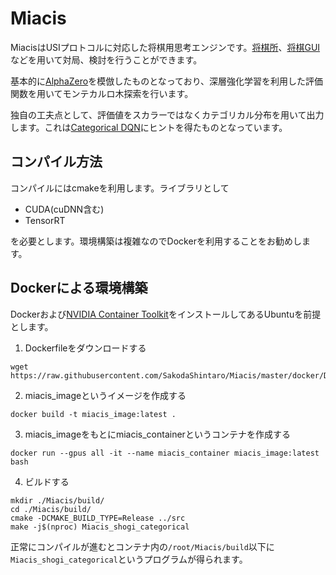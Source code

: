 # Miacis

MiacisはUSIプロトコルに対応した将棋用思考エンジンです。[将棋所](http://shogidokoro.starfree.jp/)、[将棋GUI](http://shogigui.siganus.com/)などを用いて対局、検討を行うことができます。

基本的に[AlphaZero](https://arxiv.org/abs/1712.01815)を模倣したものとなっており、深層強化学習を利用した評価関数を用いてモンテカルロ木探索を行います。

独自の工夫点として、評価値をスカラーではなくカテゴリカル分布を用いて出力します。これは[Categorical DQN](https://arxiv.org/abs/1707.06887)にヒントを得たものとなっています。

## コンパイル方法

コンパイルにはcmakeを利用します。ライブラリとして

* CUDA(cuDNN含む)
* TensorRT

を必要とします。環境構築は複雑なのでDockerを利用することをお勧めします。

## Dockerによる環境構築

Dockerおよび[NVIDIA Container Toolkit](https://docs.nvidia.com/datacenter/cloud-native/container-toolkit/install-guide.html#docker)をインストールしてあるUbuntuを前提とします。

1. Dockerfileをダウンロードする
```shell
wget https://raw.githubusercontent.com/SakodaShintaro/Miacis/master/docker/Dockerfile
```

2. miacis_imageというイメージを作成する
```shell
docker build -t miacis_image:latest .
```

3. miacis_imageをもとにmiacis_containerというコンテナを作成する
```shell
docker run --gpus all -it --name miacis_container miacis_image:latest bash
```

4. ビルドする
```shell
mkdir ./Miacis/build/
cd ./Miacis/build/
cmake -DCMAKE_BUILD_TYPE=Release ../src
make -j$(nproc) Miacis_shogi_categorical
```

正常にコンパイルが進むとコンテナ内の```/root/Miacis/build```以下に```Miacis_shogi_categorical```というプログラムが得られます。
